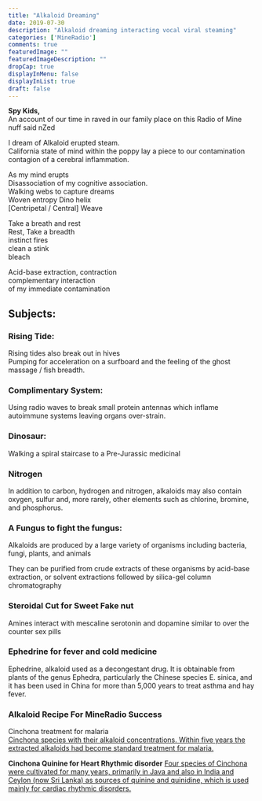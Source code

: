 ```yaml
---
title: "Alkaloid Dreaming"
date: 2019-07-30
description: "Alkaloid dreaming interacting vocal viral steaming"
categories: ['MineRadio']
comments: true
featuredImage: ""
featuredImageDescription: ""
dropCap: true
displayInMenu: false
displayInList: true
draft: false
---
```


**Spy Kids,** <br>
An account of our time in raved in our family place on this Radio of Mine nuff said nZed <br>

I dream of Alkaloid erupted steam. <br>
California state of mind within the poppy lay a piece to our contamination contagion of a cerebral inflammation. <br>


As my mind erupts <br>
Disassociation of my cognitive association. <br>
Walking webs to capture dreams <br>
Woven entropy Dino helix <br>
[Centripetal / Central] Weave <br>


Take a breath and rest <br>
Rest, Take a breadth <br>
instinct fires <br>
clean a stink <br>
bleach <br>


Acid-base extraction, contraction <br>
complementary interaction <br>
of my immediate contamination <br>


## Subjects:

### Rising Tide: <br>
Rising tides also break out in hives <br>
Pumping for acceleration on a surfboard and the feeling of the ghost <br>
massage / fish breadth. <br>

### Complimentary System: <br>
Using radio waves to break small protein antennas which inflame autoimmune systems leaving organs over-strain. <br>

### Dinosaur: <br>
Walking a spiral staircase to a Pre-Jurassic medicinal <br>

### Nitrogen <br>
In addition to carbon, hydrogen and nitrogen, alkaloids may also contain oxygen, sulfur and, more rarely, other elements such as chlorine, bromine, and phosphorus. <br>

### A Fungus to fight the fungus: <br>
Alkaloids are produced by a large variety of organisms including bacteria, fungi, plants, and animals <br>

They can be purified from crude extracts of these organisms by acid-base extraction, or solvent extractions followed by silica-gel column chromatography <br>


### Steroidal Cut for Sweet Fake nut <br>
Amines interact with mescaline serotonin and dopamine similar to over the counter sex pills <br>

### Ephedrine for fever and cold medicine <br>
Ephedrine, alkaloid used as a decongestant drug. It is obtainable from plants of the genus Ephedra, particularly the Chinese species E. sinica, and it has been used in China for more than 5,000 years to treat asthma and hay fever.

### Alkaloid Recipe For MineRadio Success <br>
Cinchona treatment for malaria <br>
[Cinchona species with their alkaloid concentrations. Within five years the extracted alkaloids had become standard treatment for malaria.](https://www.britannica.com/plant/Cinchona)  

**Cinchona Quinine for Heart Rhythmic disorder**
[Four species of Cinchona were cultivated for many years, primarily in Java and also in India and Ceylon (now Sri Lanka) as sources of quinine and quinidine, which is used mainly for cardiac rhythmic disorders.](https://www.britannica.com/plant/Cinchona)  